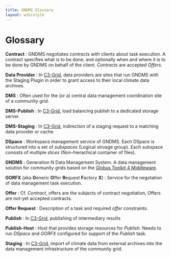 ```yaml
---
title: GNDMS Glossary
layout: wikistyle
---
```


Glossary
========

**Contract**
: GNDMS negotiates *contracts* with clients about task execution. A contract specifies what is to be done, and optionally when and where it is to be done by GNDMS on behalf of the client.
*Contracts* are accepted *Offers*.

**Data Provider**
: In [C3-Grid](http://www.c3grid.de), data providers are sites that run GNDMS with the Staging Plugin in order to grant access to their local climate data archives.

**DMS**
: Often used for the (or a) central data management coordination site of a community grid.

**DMS-Publish**
: In [C3-Grid](http://www.c3grid.de), load balancing publish to a dedicated storage server.

**DMS-Staging**
: In [C3-Grid](http://www.c3grid.de), indirection of a staging request to a matching data provider or cache.

**DSpace**
: Workspace management service of GNDMS.  Each DSpace is structured into a set of *subspaces* (Logical stroage group).  Each subspace consists of multiple *slices* (Non-hierachical container of files).

**GNDMS**
: Generation N Data Management System. A data management solution for community grids based on the [Globus Toolkit 4 Middleware](http://www.globus.orrg).

**GORFX** (aka **G**eneric **O**ffer **R**equest **F**actory **X**)
: Service for the negotation of data management task execution.

**Offer**
: Cf. *Contract*, offers are the subjects of contract negotiation, Offers are not-yet accepted contracts.

**Offer Request**
: Description of a task and required *offer* constraints.

**Publish**
: In [C3-Grid](http://www.c3grid.de), publishing of intermediary results

**Publish-Host**
: Host that provides storage resources for *Publish*. Needs to run *DSpace* and *GORFX* configured for support of the *Publish* task.

**Staging**
: In [C3-Grid](http://www.c3grid.de), import of climate data from external archives into the data management infrastructure of the community grid.


